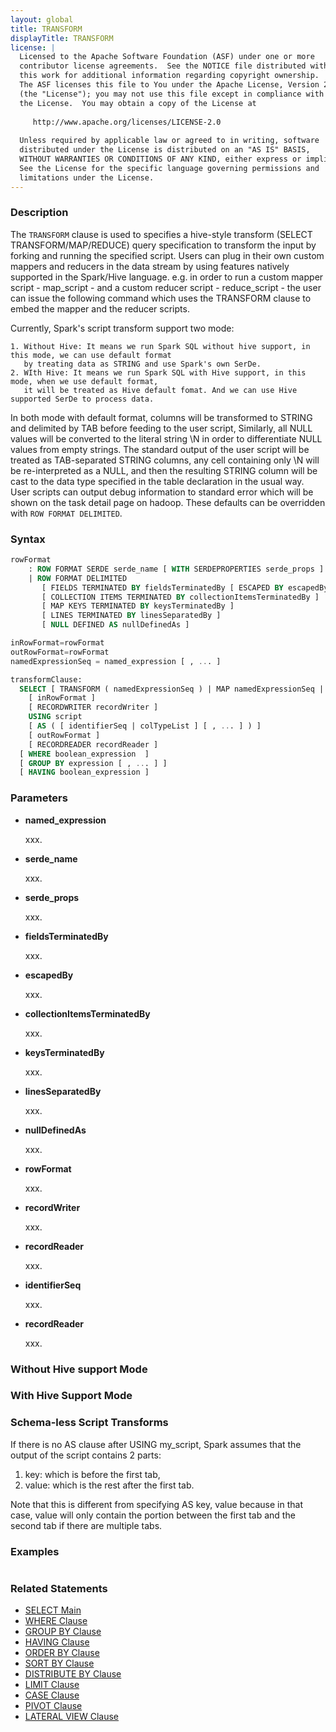 ```yaml
---
layout: global
title: TRANSFORM
displayTitle: TRANSFORM
license: |
  Licensed to the Apache Software Foundation (ASF) under one or more
  contributor license agreements.  See the NOTICE file distributed with
  this work for additional information regarding copyright ownership.
  The ASF licenses this file to You under the Apache License, Version 2.0
  (the "License"); you may not use this file except in compliance with
  the License.  You may obtain a copy of the License at
 
     http://www.apache.org/licenses/LICENSE-2.0
 
  Unless required by applicable law or agreed to in writing, software
  distributed under the License is distributed on an "AS IS" BASIS,
  WITHOUT WARRANTIES OR CONDITIONS OF ANY KIND, either express or implied.
  See the License for the specific language governing permissions and
  limitations under the License.
---
```


### Description

The `TRANSFORM` clause is used to specifies a hive-style transform (SELECT TRANSFORM/MAP/REDUCE)
query specification to transform the input by forking and running the specified script. Users can
plug in their own custom mappers and reducers in the data stream by using features natively supported
in the Spark/Hive language. e.g. in order to run a custom mapper script - map_script - and a custom
reducer script - reduce_script - the user can issue the following command which uses the TRANSFORM
clause to embed the mapper and the reducer scripts.

Currently, Spark's script transform support two mode:

    1. Without Hive: It means we run Spark SQL without hive support, in this mode, we can use default format 
       by treating data as STRING and use Spark's own SerDe.
    2. WIth Hive: It means we run Spark SQL with Hive support, in this mode, when we use default format, 
       it will be treated as Hive default fomat. And we can use Hive supported SerDe to process data.

In both mode with default format, columns will be transformed to STRING and delimited by TAB before feeding
to the user script, Similarly, all NULL values will be converted to the literal string \N in order to
differentiate NULL values from empty strings. The standard output of the user script will be treated as
TAB-separated STRING columns, any cell containing only \N will be re-interpreted as a NULL, and then the
resulting STRING column will be cast to the data type specified in the table declaration in the usual way.
User scripts can output debug information to standard error which will be shown on the task detail page on hadoop.
These defaults can be overridden with `ROW FORMAT DELIMITED`.

### Syntax

```sql
rowFormat
    : ROW FORMAT SERDE serde_name [ WITH SERDEPROPERTIES serde_props ]
    | ROW FORMAT DELIMITED
       [ FIELDS TERMINATED BY fieldsTerminatedBy [ ESCAPED BY escapedBy ] ]
       [ COLLECTION ITEMS TERMINATED BY collectionItemsTerminatedBy ]
       [ MAP KEYS TERMINATED BY keysTerminatedBy ]
       [ LINES TERMINATED BY linesSeparatedBy ]
       [ NULL DEFINED AS nullDefinedAs ]  

inRowFormat=rowFormat
outRowFormat=rowFormat
namedExpressionSeq = named_expression [ , ... ]

transformClause:
  SELECT [ TRANSFORM ( namedExpressionSeq ) | MAP namedExpressionSeq | REDUCE namedExpressionSeq ]
    [ inRowFormat ]
    [ RECORDWRITER recordWriter ]
    USING script
    [ AS ( [ identifierSeq | colTypeList ] [ , ... ] ) ]
    [ outRowFormat ]
    [ RECORDREADER recordReader ]
  [ WHERE boolean_expression  ]
  [ GROUP BY expression [ , ... ] ]
  [ HAVING boolean_expression ]
```

### Parameters

* **named_expression**

    xxx.

* **serde_name**

    xxx.

* **serde_props**

    xxx.

* **fieldsTerminatedBy**

    xxx.

* **escapedBy**

    xxx.

* **collectionItemsTerminatedBy**

    xxx.

* **keysTerminatedBy**

    xxx.

* **linesSeparatedBy**

    xxx.

* **nullDefinedAs**

    xxx.

* **rowFormat**

    xxx.

* **recordWriter**

    xxx.

* **recordReader**

    xxx.
    
* **identifierSeq**
    
    xxx.
    
* **recordReader**
 
    xxx.

### Without Hive support Mode

### With Hive Support Mode

### Schema-less Script Transforms

If there is no AS clause after USING my_script, Spark assumes that the output of the script contains 2 parts:

   1. key: which is before the first tab, 
   2. value: which is the rest after the first tab.

Note that this is different from specifying AS key, value because in that case, value will only contain the portion
between the first tab and the second tab if there are multiple tabs. 

### Examples

```sql

```

### Related Statements

* [SELECT Main](sql-ref-syntax-qry-select.html)
* [WHERE Clause](sql-ref-syntax-qry-select-where.html)
* [GROUP BY Clause](sql-ref-syntax-qry-select-groupby.html)
* [HAVING Clause](sql-ref-syntax-qry-select-having.html)
* [ORDER BY Clause](sql-ref-syntax-qry-select-orderby.html)
* [SORT BY Clause](sql-ref-syntax-qry-select-sortby.html)
* [DISTRIBUTE BY Clause](sql-ref-syntax-qry-select-distribute-by.html)
* [LIMIT Clause](sql-ref-syntax-qry-select-limit.html)
* [CASE Clause](sql-ref-syntax-qry-select-case.html)
* [PIVOT Clause](sql-ref-syntax-qry-select-pivot.html)
* [LATERAL VIEW Clause](sql-ref-syntax-qry-select-lateral-view.html)
